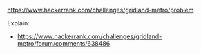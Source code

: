 https://www.hackerrank.com/challenges/gridland-metro/problem

Explain:
- https://www.hackerrank.com/challenges/gridland-metro/forum/comments/638486
